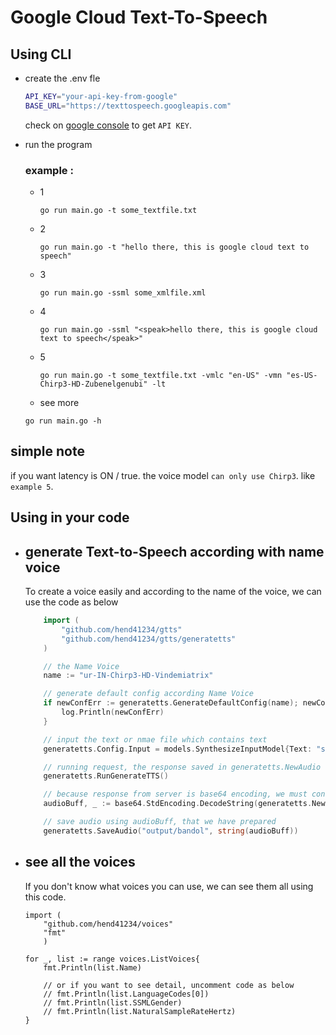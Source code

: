# Google Cloud Text-To-Speech

## Using CLI
* create the .env fle
    
    ```bash
    API_KEY="your-api-key-from-google"
    BASE_URL="https://texttospeech.googleapis.com"
    ```
    check on [google console](https://console.cloud.google.com/apis/credentials) to get `API KEY`.
* run the program

    ### example :

    * 1 
        ```shell
        go run main.go -t some_textfile.txt
        ```
    * 2
        ```shell
        go run main.go -t "hello there, this is google cloud text to speech"
        ```
    * 3
        ```shell
        go run main.go -ssml some_xmlfile.xml
        ```
    * 4
        ```shell
        go run main.go -ssml "<speak>hello there, this is google cloud text to speech</speak>"
        ```
    * 5
        ```shell
        go run main.go -t some_textfile.txt -vmlc "en-US" -vmn "es-US-Chirp3-HD-Zubenelgenubi" -lt
        ```
    * see more 

    ```shell
    go run main.go -h
    ``` 

## simple note
if you want latency is ON / true. the voice model `can only use Chirp3`. like `example 5`.

## Using in your code
* ## generate Text-to-Speech according with name voice
    To create a voice easily and according to the name of the voice, we can use the code as below

    ```go
        import (
            "github.com/hend41234/gtts"
            "github.com/hend41234/gtts/generatetts"
        )

        // the Name Voice
        name := "ur-IN-Chirp3-HD-Vindemiatrix"

        // generate default config according Name Voice
	    if newConfErr := generatetts.GenerateDefaultConfig(name); newConfErr != nil {
            log.Println(newConfErr)
	    }

        // input the text or nmae file which contains text 
	    generatetts.Config.Input = models.SynthesizeInputModel{Text: "sample.txt"}

        // running request, the response saved in generatetts.NewAudio variable
	    generatetts.RunGenerateTTS()

        // because response from server is base64 encoding, we must convert the response to buffer string
	    audioBuff, _ := base64.StdEncoding.DecodeString(generatetts.NewAudio.AudioContent)

        // save audio using audioBuff, that we have prepared
	    generatetts.SaveAudio("output/bandol", string(audioBuff))
    ```

* ## see all the voices

    If you don't know what voices you can use, we can see them all using this code.

    ```golang
    import (
        "github.com/hend41234/voices"
        "fmt"
        )

    for _, list := range voices.ListVoices{
        fmt.Println(list.Name)

        // or if you want to see detail, uncomment code as below
        // fmt.Println(list.LanguageCodes[0])   
        // fmt.Println(list.SSMLGender)
        // fmt.Println(list.NaturalSampleRateHertz)
    }

    ```

